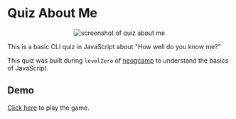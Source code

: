 # Quiz About Me

<div align="center">
    <img src="https://i.imgur.com/o1R42Yc.gif" alt="screenshot of quiz about me">
</div>

This is a basic CLI quiz in JavaScript about "How well do you know me?"

This quiz was built during `levelZero` of [neogcamp](https://neog.camp) to understand the basics of JavaScript.

## Demo

[Click here](https://repl.it/@TuhinDas5/QuizAboutMe?embed=1&output=1) to play the game.

